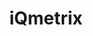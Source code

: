 ---
title: "iQmetrix"
identification: "iq"
description: "iQmetrix provides modern payment solutions for the retail industry."
link: "http://www.iqmetrix.com/"
image: "assets/img/logos/iqmetrix.png"
width: "100px"
complete: false
members:
  - name: "Jessica Bondoc"
    summary: "Jessica worked at iQMetrix."
    statement: "Jessica had a lot of fun."
    image: "/assets/img/co-op/jessica.jpg"
---